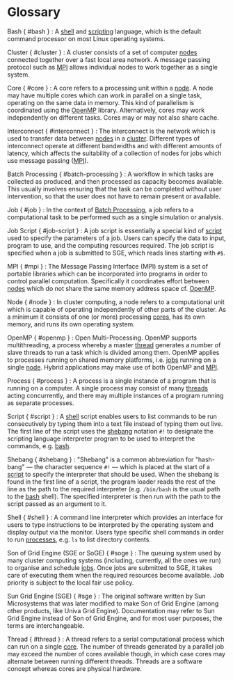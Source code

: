 # Glossary

Bash { #bash }
: A [shell](#shell) and [scripting](#script) language, which is the default
  command processor on most Linux operating systems.

Cluster { #cluster }
: A cluster consists of a set of computer [nodes](#node)
connected together over a fast local area network. A message passing
protocol such as [MPI](#mpi) allows individual nodes to
work together as a single system.

Core { #core }
: A core refers to a processing unit within a [node](#node). A node may have multiple cores which can
work in parallel on a single task, operating on the same data in
memory. This kind of parallelism is coordinated using the [OpenMP](#openmp) library. Alternatively, cores may work
independently on different tasks. Cores may or may not also share
cache.

Interconnect { #interconnect }
: The interconnect is the network which is used to transfer data
between [nodes](#node) in a [cluster](#cluster). Different types of interconnect
operate at different bandwidths and with different amounts of latency, which affects the
suitability of a collection of nodes for jobs which use message
passing ([MPI](#mpi)).

Batch Processing { #batch-processing }
: A workflow in which tasks are collected as produced, and then processed as capacity becomes
available. This usually involves ensuring that the task can be completed without user
intervention, so that the user does not have to remain present or available.

Job { #job }
: In the context of [Batch Processing](#batch-processing), a job refers to a
computational task to be performed such as a single simulation or
analysis.

Job Script { #job-script }
: A job script is essentially a special kind of [script](#script) used to specify the parameters of a job.
Users can specify the data to input, program to use, and the
computing resources required. The job script is specified when a job
is submitted to SGE, which reads lines starting with `#$`.

MPI { #mpi }
: The Message Passing Interface (MPI) system is a set of portable
libraries which can be incorporated into programs in order to
control parallel computation. Specifically it coordinates effort
between [nodes](#node) which do not share the same
memory address space cf. [OpenMP](#openmp).

Node { #node }
: In cluster computing, a node refers to a computational unit which is
capable of operating independently of other parts of the cluster. As
a minimum it consists of one (or more) processing [cores](#core), has its own memory, and runs its own
operating system.

OpenMP { #openmp }
: Open Multi-Processing. OpenMP supports multithreading, a process
whereby a master [thread](#thread) generates a number of
slave threads to run a task which is divided among them. OpenMP
applies to processes running on shared memory platforms, i.e. 
[jobs](#job) running on a single [node](#node). Hybrid applications may make use of both
OpenMP and [MPI](#mpi).

Process { #process }
: A process is a single instance of a program that is running on a
computer. A single process may consist of many [threads](#thread) acting concurrently, and there may
multiple instances of a program running as separate processes.

Script { #script }
: A [shell](#shell) script enables users to list commands
to be run consecutively by typing them into a text file instead of typing them out live. The first
line of the script uses the [shebang](#shebang) notation `#!` to designate the
scripting language interpreter program to be used to interpret the commands, e.g. [bash](#bash).

Shebang { #shebang }
: "Shebang" is a common abbreviation for "hash-bang" — the character sequence `#!` — which is placed at
the start of a [script](#script) to specify the
interpreter that should be used. When the shebang is found in the
first line of a script, the program loader reads the rest of the
line as the path to the required interpreter (e.g. `/bin/bash` is the
usual path to the [bash](#bash) shell). The specified
interpreter is then run with the path to the script passed as an
argument to it.

Shell { #shell }
: A command line interpreter which provides an interface for users to
type instructions to be interpreted by the operating system and
display output via the monitor. Users type specific shell commands
in order to run [processes](#process), e.g. `ls` to list
directory contents.

Son of Grid Engine (SGE or SoGE) { #soge }
: The queuing system used by many cluster computing systems (including, currently, all the ones we run)
to organise and schedule [jobs](#job). Once jobs are submitted to SGE, it takes
care of executing them when the required resources become available.
Job priority is subject to the local fair use policy.

Sun Grid Engine (SGE) { #sge }
: The original software written by Sun Microsystems that was later modified to
make Son of Grid Engine (among other products, like Univa Grid Engine).
Documentation may refer to Sun Grid Engine instead of Son of Grid Engine, and
for most user purposes, the terms are interchangeable.

Thread { #thread }
: A thread refers to a serial computational process which can run on a
single [core](#core). The number of threads generated by
a parallel job may exceed the number of cores available though, in
which case cores may alternate between running different threads.
Threads are a software concept whereas cores are physical hardware.

